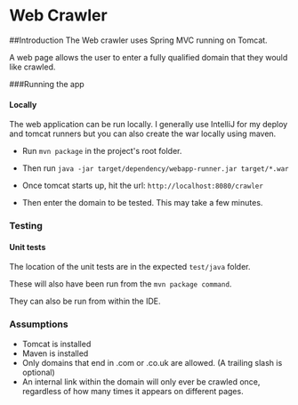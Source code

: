 Web Crawler
===========

##Introduction
The Web crawler uses Spring MVC running on Tomcat.

A web page allows the user to enter a fully qualified domain that they would like crawled.

###Running the app


#### Locally
The web application can be run locally. I generally use IntelliJ for my deploy and tomcat runners but you can also create the war locally using maven.

- Run `mvn package` in the project's root folder.

- Then run
  `java -jar target/dependency/webapp-runner.jar target/*.war`

- Once tomcat starts up, hit the url:
  `http://localhost:8080/crawler`

- Then enter the domain to be tested. This may take a few minutes.


### Testing

#### Unit tests
The location of the unit tests are in the expected `test/java` folder.

These will also have been run from the `mvn package command`.

They can also be run from within the IDE.


### Assumptions

- Tomcat is installed
- Maven is installed
- Only domains that end in .com or .co.uk are allowed. (A trailing slash is optional)
- An internal link within the domain will only ever be crawled once, regardless of how many times it appears on different pages.




